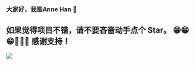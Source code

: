 ### 大家好，我是Anne Han 👋

## 如果觉得项目不错，请不要吝啬动手点个 Star。 😁😁😁🎉🎉🎉 感谢支持！

<!--
**AnneHan/AnneHan** is a ✨ _special_ ✨ repository because its `README.md` (this file) appears on your GitHub profile.

Here are some ideas to get you started:

- 🔭 I’m currently working on ...
- 🌱 I’m currently learning ...
- 👯 I’m looking to collaborate on ...
- 🤔 I’m looking for help with ...
- 💬 Ask me about ...
- 📫 How to reach me: ...
- 😄 Pronouns: ...
- ⚡ Fun fact: ...
-->

![](https://github-readme-stats.vercel.app/api?username=AnneHan&theme=dark)
